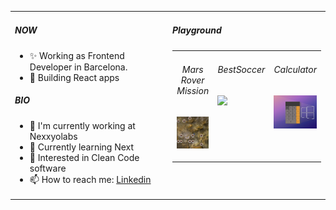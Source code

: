<table width="100% !important"><tr><td valign="top" width="50%">

##### NOW
- ✨ Working as Frontend Developer in Barcelona.
- 🎯 Building React apps

##### BIO
- 🏢 I'm currently working at Nexxyolabs
- 🌱 Currently learning Next
- 🧐 Interested in Clean Code software
- 📫 How to reach me: [Linkedin](https://www.linkedin.com/in/jaume-cordoba-prado/)

</td><td valign="top" width="50%">

##### Playground

<table><tr><td valign="top" align="center" width="33%">

###### Mars Rover Mission 
[<img src="https://github.com/Jaume93/Mars-Rover-Mission/blob/main/rover-mars/public/preview.png?raw=true" width="100">](https://github.com/Jaume93/Mars-Rover-Mission.git)

</td>

<td valign="top" width="33%">

###### BestSoccer
[<img src="https://github.com/Jaume93/BestSoccer/blob/main/img/logo.png?raw=true" width="100">](https://github.com/Jaume93/BestSoccer.git)

</td>
<td valign="top" width="33%">

###### Calculator
[<img src="https://github.com/Jaume93/Calculator/blob/main/img/preview.png?raw=true" width="100">](https://github.com/Jaume93/Calculator.git)
</td>

</td></tr></table>
</td></tr></table>
